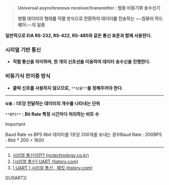 > **Universal asynchronous receiver/transmitter : 범용 비동기화 송수신기**
> 
> **병렬 데이터의 형태를 직렬 방식으로 전환하여 데이터를 전송하는** ==**컴퓨터 하드웨어**==**의 일종**

**일반적으로 EIA RS-232, RS-422, RS-485와 같은 통신 표준과 함께 사용한다.**

  

### 시리얼 기반 통신

- **직렬 통신을 의미하며, 한 개의 신호선을 이용하여 데이터 송수신을 진행한다.**

  

### 비동기식 전이중 방식

- **클락 신호를 사용하지 않으므로,** `**보율**`**을 정해주어야 한다.**

  

  

---

**`보율`** **: 1초당 전달하는 데이터의 개수를 나타내는 단위**

`**BPS**` **: Bit Rate 특정 시간마다 처리하는 비트 수**

> [!important]  
> Baud Rate vs BPS 8bit 데이터를 1초당 200개를 보내는 경우Baud Rate : 200BPS : 8bit * 200 = 1600  

  

  

---

1. [시리얼 통신이란? (nctechnology.co.kr)](http://www.nctechnology.co.kr/product-sogae/serial-basic.htm)
2. [[시리얼 통신] UART (tistory.com)](https://sroongzi.tistory.com/entry/%EC%8B%9C%EB%A6%AC%EC%96%BC-%ED%86%B5%EC%8B%A0-UART)
3. [[ UART ] 시리얼 통신 , 패킷 (tistory.com)](https://coding-robot.tistory.com/6)

  

[[USART]]